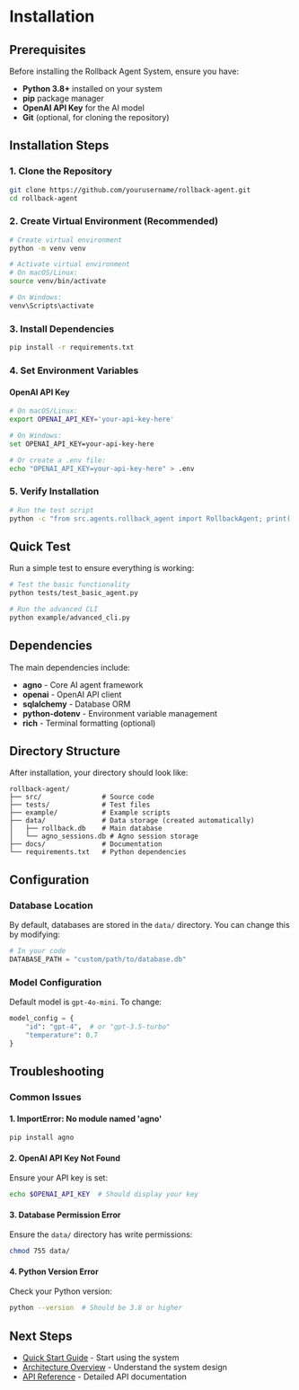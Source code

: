 # Installation

## Prerequisites

Before installing the Rollback Agent System, ensure you have:

- **Python 3.8+** installed on your system
- **pip** package manager
- **OpenAI API Key** for the AI model
- **Git** (optional, for cloning the repository)

## Installation Steps

### 1. Clone the Repository

```bash
git clone https://github.com/yourusername/rollback-agent.git
cd rollback-agent
```

### 2. Create Virtual Environment (Recommended)

```bash
# Create virtual environment
python -m venv venv

# Activate virtual environment
# On macOS/Linux:
source venv/bin/activate

# On Windows:
venv\Scripts\activate
```

### 3. Install Dependencies

```bash
pip install -r requirements.txt
```

### 4. Set Environment Variables

#### OpenAI API Key

```bash
# On macOS/Linux:
export OPENAI_API_KEY='your-api-key-here'

# On Windows:
set OPENAI_API_KEY=your-api-key-here

# Or create a .env file:
echo "OPENAI_API_KEY=your-api-key-here" > .env
```

### 5. Verify Installation

```bash
# Run the test script
python -c "from src.agents.rollback_agent import RollbackAgent; print('✓ Installation successful!')"
```

## Quick Test

Run a simple test to ensure everything is working:

```bash
# Test the basic functionality
python tests/test_basic_agent.py

# Run the advanced CLI
python example/advanced_cli.py
```

## Dependencies

The main dependencies include:

- **agno** - Core AI agent framework
- **openai** - OpenAI API client
- **sqlalchemy** - Database ORM
- **python-dotenv** - Environment variable management
- **rich** - Terminal formatting (optional)

## Directory Structure

After installation, your directory should look like:

```
rollback-agent/
├── src/               # Source code
├── tests/             # Test files
├── example/           # Example scripts
├── data/              # Data storage (created automatically)
│   ├── rollback.db    # Main database
│   └── agno_sessions.db # Agno session storage
├── docs/              # Documentation
└── requirements.txt   # Python dependencies
```

## Configuration

### Database Location

By default, databases are stored in the `data/` directory. You can change this by modifying:

```python
# In your code
DATABASE_PATH = "custom/path/to/database.db"
```

### Model Configuration

Default model is `gpt-4o-mini`. To change:

```python
model_config = {
    "id": "gpt-4",  # or "gpt-3.5-turbo"
    "temperature": 0.7
}
```

## Troubleshooting

### Common Issues

#### 1. ImportError: No module named 'agno'

```bash
pip install agno
```

#### 2. OpenAI API Key Not Found

Ensure your API key is set:

```bash
echo $OPENAI_API_KEY  # Should display your key
```

#### 3. Database Permission Error

Ensure the `data/` directory has write permissions:

```bash
chmod 755 data/
```

#### 4. Python Version Error

Check your Python version:

```bash
python --version  # Should be 3.8 or higher
```

## Next Steps

- [Quick Start Guide](quickstart.md) - Start using the system
- [Architecture Overview](../architecture/overview.md) - Understand the system design
- [API Reference](../api/index.md) - Detailed API documentation